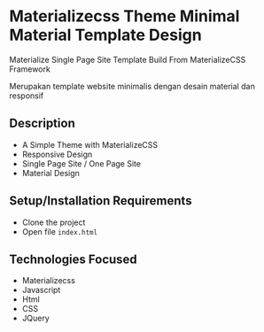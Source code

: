 # Materializecss Theme Minimal Material Template Design


Materialize Single Page Site Template Build From MaterializeCSS Framework


Merupakan template website minimalis dengan desain material dan responsif

## Description

* A Simple Theme with MaterializeCSS
* Responsive Design
* Single Page Site / One Page Site
* Material Design

## Setup/Installation Requirements

* Clone the project
* Open file `index.html`

## Technologies Focused

- Materializecss
- Javascript
- Html
- CSS
- JQuery




